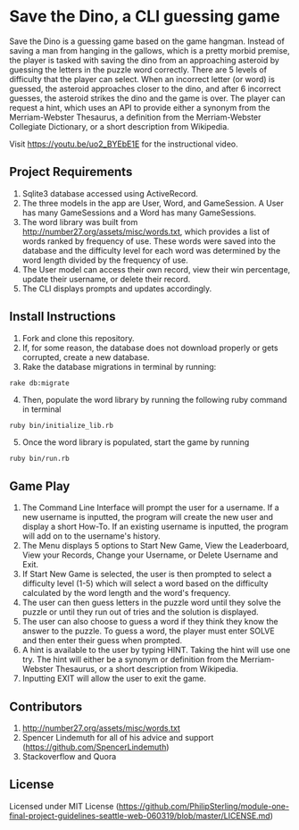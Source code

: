 # Save the Dino, a CLI guessing game

Save the Dino is a guessing game based on the game hangman.  Instead of saving a man from hanging in the gallows, which is a pretty morbid premise, the player is tasked with saving the dino from an approaching asteroid by guessing the letters in the puzzle word correctly.  There are 5 levels of difficulty that the player can select.  When an incorrect letter (or word) is guessed, the asteroid approaches closer to the dino, and after 6 incorrect guesses, the asteroid strikes the dino and the game is over.  The player can request a hint, which uses an API to provide either a synonym from the Merriam-Webster Thesaurus, a definition from the Merriam-Webster Collegiate Dictionary, or a short description from Wikipedia.

Visit https://youtu.be/uo2_BYEbE1E for the instructional video.

## Project Requirements

1. Sqlite3 database accessed using ActiveRecord.
2. The three models in the app are User, Word, and GameSession. A User has many GameSessions and a Word has many GameSessions.
3. The word library was built from http://number27.org/assets/misc/words.txt, which provides a list of words ranked by frequency of use.  These words were saved into the database and the difficulty level for each word was determined by the word length divided by the frequency of use.
4. The User model can access their own record, view their win percentage, update their username, or delete their record.
5. The CLI displays prompts and updates accordingly.

## Install Instructions

1. Fork and clone this repository.
2. If, for some reason, the database does not download properly or gets corrupted, create a new database.
3. Rake the database migrations in terminal by running:

```bash 
rake db:migrate
```
4. Then, populate the word library by running the following ruby command in terminal
```terminal
ruby bin/initialize_lib.rb
``` 
5. Once the word library is populated, start the game by running
```terminal
ruby bin/run.rb
```

## Game Play
1. The Command Line Interface will prompt the user for a username.  If a new username is inputted, the program will create the new user and display a short How-To.  If an existing username is inputted, the program will add on to the username's history.
2. The Menu displays 5 options to Start New Game, View the Leaderboard, View your Records, Change your Username, or Delete Username and Exit.
3. If Start New Game is selected, the user is then prompted to select a difficulty level (1-5) which will select a word based on the difficulty calculated by the word length and the word's frequency.
4. The user can then guess letters in the puzzle word until they solve the puzzle or until they run out of tries and the solution is displayed.
5. The user can also choose to guess a word if they think they know the answer to the puzzle.  To guess a word, the player must enter SOLVE and then enter their guess when prompted.
5. A hint is available to the user by typing HINT.  Taking the hint will use one try.  The hint will either be a synonym or definition from the Merriam-Webster Thesaurus, or a short description from Wikipedia.
5. Inputting EXIT will allow the user to exit the game.

## Contributors
1. http://number27.org/assets/misc/words.txt
2. Spencer Lindemuth for all of his advice and support (https://github.com/SpencerLindemuth)
3. Stackoverflow and Quora

## License
Licensed under MIT License (https://github.com/PhilipSterling/module-one-final-project-guidelines-seattle-web-060319/blob/master/LICENSE.md)
